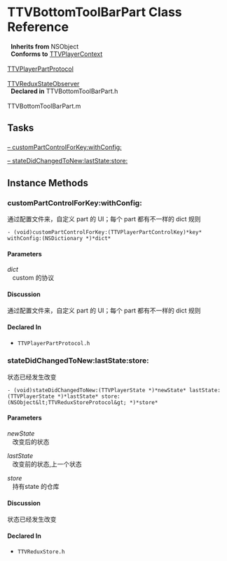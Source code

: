 # TTVBottomToolBarPart Class Reference

&nbsp;&nbsp;**Inherits from** NSObject  
&nbsp;&nbsp;**Conforms to** <a href="../Protocols/TTVPlayerContext.html">TTVPlayerContext</a><br />  
<a href="../Protocols/TTVPlayerPartProtocol.html">TTVPlayerPartProtocol</a><br />  
<a href="../Protocols/TTVReduxStateObserver.html">TTVReduxStateObserver</a>  
&nbsp;&nbsp;**Declared in** TTVBottomToolBarPart.h<br />  
TTVBottomToolBarPart.m  

## Tasks

### 

[&ndash;&nbsp;customPartControlForKey:withConfig:](#//api/name/customPartControlForKey:withConfig:)  

[&ndash;&nbsp;stateDidChangedToNew:lastState:store:](#//api/name/stateDidChangedToNew:lastState:store:)  

<a title="Instance Methods" name="instance_methods"></a>
## Instance Methods

<a name="//api/name/customPartControlForKey:withConfig:" title="customPartControlForKey:withConfig:"></a>
### customPartControlForKey:withConfig:

通过配置文件来，自定义 part 的 UI；每个 part 都有不一样的 dict 规则

`- (void)customPartControlForKey:(TTVPlayerPartControlKey)*key* withConfig:(NSDictionary *)*dict*`

#### Parameters

*dict*  
&nbsp;&nbsp;&nbsp;custom 的协议  

#### Discussion
通过配置文件来，自定义 part 的 UI；每个 part 都有不一样的 dict 规则

#### Declared In
* `TTVPlayerPartProtocol.h`

<a name="//api/name/stateDidChangedToNew:lastState:store:" title="stateDidChangedToNew:lastState:store:"></a>
### stateDidChangedToNew:lastState:store:

状态已经发生改变

`- (void)stateDidChangedToNew:(TTVPlayerState *)*newState* lastState:(TTVPlayerState *)*lastState* store:(NSObject&lt;TTVReduxStoreProtocol&gt; *)*store*`

#### Parameters

*newState*  
&nbsp;&nbsp;&nbsp;改变后的状态  

*lastState*  
&nbsp;&nbsp;&nbsp;改变前的状态,上一个状态  

*store*  
&nbsp;&nbsp;&nbsp;持有state 的仓库  

#### Discussion
状态已经发生改变

#### Declared In
* `TTVReduxStore.h`

